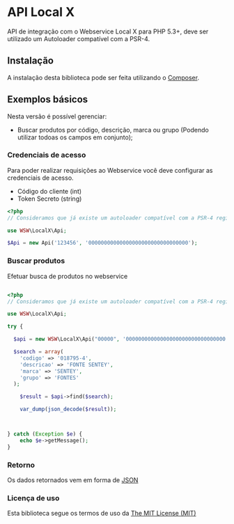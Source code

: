 # API Local X

API de integração com o Webservice Local X para PHP 5.3+, deve ser utilizado um Autoloader compatível com a PSR-4.

## Instalação

A instalação desta biblioteca pode ser feita utilizando o [Composer](https://packagist.org/packages/wsw/localx).

## Exemplos básicos

Nesta versão é possível gerenciar:

* Buscar produtos por código, descrição, marca ou grupo (Podendo utilizar todoas os campos em conjunto);


### Credenciais de acesso

Para poder realizar requisições ao Webservice você deve configurar as credenciais de acesso.
* Código do cliente (int) 
* Token Secreto (string) 

```php
<?php
// Consideramos que já existe um autoloader compatível com a PSR-4 registrado

use WSW\LocalX\Api;

$Api = new Api('123456', '00000000000000000000000000000000');


```


### Buscar produtos

Efetuar busca de produtos no webservice

```php

<?php
// Consideramos que já existe um autoloader compatível com a PSR-4 registrado

use WSW\LocalX\Api;

try {

  $api = new WSW\LocalX\Api("00000", '00000000000000000000000000000000');

  $search = array(
    'codigo' => '018795-4',
    'descricao' => 'FONTE SENTEY',
    'marca' => 'SENTEY',
    'grupo' => 'FONTES'
  );

	$result = $api->find($search);

	var_dump(json_decode($result));



} catch (Exception $e) {
	echo $e->getMessage();
}


```

### Retorno

Os dados retornados vem em forma de [JSON](http://json.org/)


### Licença de uso

Esta biblioteca segue os termos de uso da [The MIT License (MIT)](http://opensource.org/licenses/MIT)
